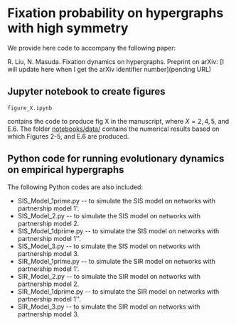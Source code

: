 # Fixation probability on hypergraphs with high symmetry

We provide here code to accompany the following paper:

R. Liu, N. Masuda.
Fixation dynamics on hypergraphs.
Preprint on arXiv: [I will update here when I get the arXiv identifier number](pending URL)

## Jupyter notebook to create figures

```
figure_X.ipynb
```
contains the code to produce fig X in the manuscript, where $X = 2, 4, 5$, and E.$6$.
The folder [notebooks/data/](https://github.com/DrrD1990/concurrency/tree/main/notebooks/data) contains the numerical results based on which Figures 2-5, and E.6 are produced.

## Python code for running evolutionary dynamics on empirical hypergraphs

The following Python codes are also included:

- SIS_Model_1prime.py -- to simulate the SIS model on networks with partnership model 1'.
- SIS_Model_2.py -- to simulate the SIS model on networks with partnership model 2.
- SIS_Model_1dprime.py -- to simulate the SIS model on networks with partnership model 1''.
- SIS_Model_3.py -- to simulate the SIS model on networks with partnership model 3.
- SIR_Model_1prime.py -- to simulate the SIR model on networks with partnership model 1'.
- SIR_Model_2.py -- to simulate the SIR model on networks with partnership model 2.
- SIR_Model_1dprime.py -- to simulate the SIR model on networks with partnership model 1''.
- SIR_Model_3.py -- to simulate the SIR model on networks with partnership model 3.
